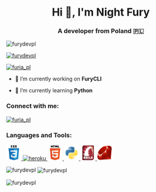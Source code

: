 <h1 align="center">Hi 👋, I'm Night Fury</h1>
<h3 align="center">A developer from Poland 🇵🇱</h3>

<p align="left"> <img src="https://komarev.com/ghpvc/?username=furydevpl&label=Profile%20views&color=0e75b6&style=flat" alt="furydevpl" /> </p>

<p align="left"> <a href="https://github.com/ryo-ma/github-profile-trophy"><img src="https://github-profile-trophy.vercel.app/?username=furydevpl" alt="furydevpl" /></a> </p>

<p align="left"> <a href="https://twitter.com/furia_pl" target="blank"><img src="https://img.shields.io/twitter/follow/furia_pl?logo=twitter&style=for-the-badge" alt="furia_pl" /></a> </p>

- 🔭 I’m currently working on **FuryCLI**

- 🌱 I’m currently learning **Python**

<h3 align="left">Connect with me:</h3>
<p align="left">
<a href="https://twitter.com/furia_pl" target="blank"><img align="center" src="https://raw.githubusercontent.com/rahuldkjain/github-profile-readme-generator/master/src/images/icons/Social/twitter.svg" alt="furia_pl" height="30" width="40" /></a>
</p>

<h3 align="left">Languages and Tools:</h3>
<p align="left"> <a href="https://www.w3schools.com/css/" target="_blank"> <img src="https://raw.githubusercontent.com/devicons/devicon/master/icons/css3/css3-original-wordmark.svg" alt="css3" width="40" height="40"/> </a> <a href="https://heroku.com" target="_blank"> <img src="https://www.vectorlogo.zone/logos/heroku/heroku-icon.svg" alt="heroku" width="40" height="40"/> </a> <a href="https://www.w3.org/html/" target="_blank"> <img src="https://raw.githubusercontent.com/devicons/devicon/master/icons/html5/html5-original-wordmark.svg" alt="html5" width="40" height="40"/> </a> <a href="https://www.python.org" target="_blank"> <img src="https://raw.githubusercontent.com/devicons/devicon/master/icons/python/python-original.svg" alt="python" width="40" height="40"/> </a> <a href="https://rubyonrails.org" target="_blank"> <img src="https://raw.githubusercontent.com/devicons/devicon/master/icons/rails/rails-original-wordmark.svg" alt="rails" width="40" height="40"/> </a> <a href="https://www.ruby-lang.org/en/" target="_blank"> <img src="https://raw.githubusercontent.com/devicons/devicon/master/icons/ruby/ruby-original.svg" alt="ruby" width="40" height="40"/> </a> </p>

<p><img align="left" src="https://github-readme-stats.vercel.app/api/top-langs?username=furydevpl&show_icons=true&locale=en&layout=compact" alt="furydevpl" /></p>

<p>&nbsp;<img align="center" src="https://github-readme-stats.vercel.app/api?username=furydevpl&show_icons=true&locale=en" alt="furydevpl" /></p>

<p><img align="center" src="https://github-readme-streak-stats.herokuapp.com/?user=furydevpl&" alt="furydevpl" /></p>


